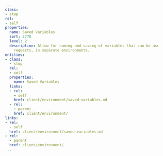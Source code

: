 ```yaml
---
class:
- stop
rel:
- self
properties:
  name: Saved Variables
  sort: 2778
  level: 2
  description: Allow for naming and saving of variables that can be used across API
    requests, in separate environments.
entities:
- class:
  - stop
  rel:
  - self
  properties:
    name: Saved Variables
  links:
  - rel:
    - self
    href: client/environment/saved-variables.md
  - rel:
    - parent
    href: client/environment/
links:
- rel:
  - self
  href: client/environment/saved-variables.md
- rel:
  - parent
  href: client/environment/
...
```

